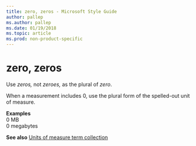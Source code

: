 ```yaml
---
title: zero, zeros - Microsoft Style Guide
author: pallep
ms.author: pallep
ms.date: 01/19/2018
ms.topic: article
ms.prod: non-product-specific
---
```


# zero, zeros

Use *zeros,* not *zeroes,* as the plural of *zero*.

When a measurement includes 0, use the plural form of the spelled-out unit of measure.

**Examples**  
0 MB  
0 megabytes  

**See also** [Units of measure term collection](/style-guide/a-z-word-list-term-collections/term-collections/units-of-measure-terms)
